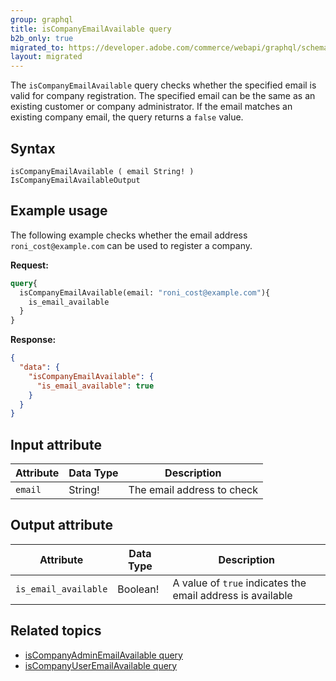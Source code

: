 ```yaml
---
group: graphql
title: isCompanyEmailAvailable query
b2b_only: true
migrated_to: https://developer.adobe.com/commerce/webapi/graphql/schema/b2b/company/queries/is-company-email-available/
layout: migrated
---
```


The `isCompanyEmailAvailable` query checks whether the specified email is valid for company registration. The specified email can be the same as an existing customer or company administrator. If the email matches an existing company email, the query returns a `false` value.

## Syntax

`isCompanyEmailAvailable ( email String! ) IsCompanyEmailAvailableOutput`

## Example usage

The following example checks whether the email address `roni_cost@example.com` can be used to register a company.

**Request:**

```graphql
query{
  isCompanyEmailAvailable(email: "roni_cost@example.com"){
    is_email_available
  }
}
```

**Response:**

```json
{
  "data": {
    "isCompanyEmailAvailable": {
      "is_email_available": true
    }
  }
}
```

## Input attribute

Attribute |  Data Type | Description
--- | --- | ---
`email` | String! | The email address to check

## Output attribute

Attribute |  Data Type | Description
--- | --- | ---
`is_email_available` | Boolean! | A value of `true` indicates the email address is available

## Related topics

*  [isCompanyAdminEmailAvailable query]({{page.baseurl}}/graphql/queries/is-company-admin-email-available.html)
*  [isCompanyUserEmailAvailable query]({{page.baseurl}}/graphql/queries/is-company-user-email-available.html)

